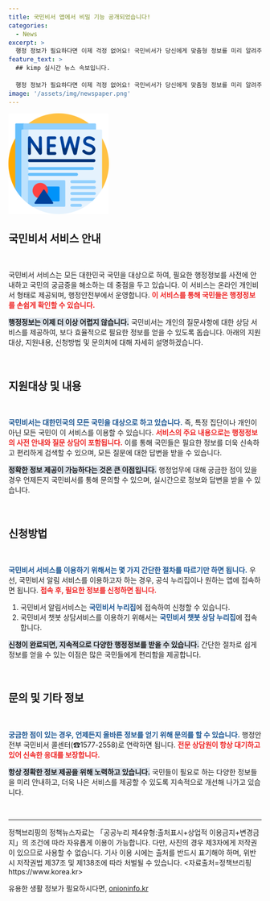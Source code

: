 ```yaml
---
title: 국민비서 앱에서 비밀 기능 공개되었습니다!
categories:
  - News
excerpt: >
  행정 정보가 필요하다면 이제 걱정 없어요! 국민비서가 당신에게 맞춤형 정보를 미리 알려주고 궁금증도 해결해줍니다. 클릭해보세요!
feature_text: >
  ## kimp 실시간 뉴스 속보입니다.

  행정 정보가 필요하다면 이제 걱정 없어요! 국민비서가 당신에게 맞춤형 정보를 미리 알려주고 궁금증도 해결해줍니다. 클릭해보세요!
image: '/assets/img/newspaper.png'
---
```


<p><img src="/assets/img/newspaper.png" alt="kimplant 속보" /></p>

<h2 data-ke-size="size26">국민비서 서비스 안내</h2>

<p data-ke-size="size16">&nbsp;</p>

<p>국민비서 서비스는 모든 대한민국 국민을 대상으로 하여, 필요한 행정정보를 사전에 안내하고 국민의 궁금증을 해소하는 데 중점을 두고 있습니다. 이 서비스는 온라인 개인비서 형태로 제공되며, 행정안전부에서 운영합니다. <b><span style="color: #ee2323;">이 서비스를 통해 국민들은 행정정보를 손쉽게 확인할 수 있습니다.</span></b></p>

<p><b><span style="background-color: #21538527;">행정정보는 이제 더 이상 어렵지 않습니다.</span></b> 국민비서는 개인의 질문사항에 대한 상담 서비스를 제공하여, 보다 효율적으로 필요한 정보를 얻을 수 있도록 돕습니다. 아래의 지원대상, 지원내용, 신청방법 및 문의처에 대해 자세히 설명하겠습니다.</p>

<p data-ke-size="size16">&nbsp;</p>

<h2 data-ke-size="size26">지원대상 및 내용</h2>

<p data-ke-size="size16">&nbsp;</p>

<p><b><span style="color: #1a5490;">국민비서는 대한민국의 모든 국민을 대상으로 하고 있습니다.</span></b> 즉, 특정 집단이나 개인이 아닌 모든 국민이 이 서비스를 이용할 수 있습니다. <b><span style="color: #ee2323;">서비스의 주요 내용으로는 행정정보의 사전 안내와 질문 상담이 포함됩니다.</span></b> 이를 통해 국민들은 필요한 정보를 더욱 신속하고 편리하게 검색할 수 있으며, 모든 질문에 대한 답변을 받을 수 있습니다.</p>

<p><b><span style="background-color: #21538527;">정확한 정보 제공이 가능하다는 것은 큰 이점입니다.</span></b> 행정업무에 대해 궁금한 점이 있을 경우 언제든지 국민비서를 통해 문의할 수 있으며, 실시간으로 정보와 답변을 받을 수 있습니다.</p>

<p data-ke-size="size16">&nbsp;</p>

<h2 data-ke-size="size26">신청방법</h2>

<p data-ke-size="size16">&nbsp;</p>

<p><b><span style="color: #1a5490;">국민비서 서비스를 이용하기 위해서는 몇 가지 간단한 절차를 따르기만 하면 됩니다.</span></b> 우선, 국민비서 알림 서비스를 이용하고자 하는 경우, 공식 누리집이나 원하는 앱에 접속하면 됩니다. <b><span style="color: #ee2323;">접속 후, 필요한 정보를 신청하면 됩니다.</span></b> </p>

<ol>
    <li>국민비서 알림서비스는 <b><span style="color: #1a5490;">국민비서 누리집</span></b>에 접속하여 신청할 수 있습니다.</li>
    <li>국민비서 챗봇 상담서비스를 이용하기 위해서는 <b><span style="color: #1a5490;">국민비서 챗봇 상담 누리집</span></b>에 접속합니다.</li>
</ol>

<p><b><span style="background-color: #21538527;">신청이 완료되면, 지속적으로 다양한 행정정보를 받을 수 있습니다.</span></b> 간단한 절차로 쉽게 정보를 얻을 수 있는 이점은 많은 국민들에게 편리함을 제공합니다.</p>

<p data-ke-size="size16">&nbsp;</p>

<h2 data-ke-size="size26">문의 및 기타 정보</h2>

<p data-ke-size="size16">&nbsp;</p>

<p><b><span style="color: #1a5490;">궁금한 점이 있는 경우, 언제든지 올바른 정보를 얻기 위해 문의를 할 수 있습니다.</span></b> 행정안전부 국민비서 콜센터(☎1577-2558)로 연락하면 됩니다. <b><span style="color: #ee2323;">전문 상담원이 항상 대기하고 있어 신속한 응대를 보장합니다.</span></b> </p>

<p><b><span style="background-color: #21538527;">항상 정확한 정보 제공을 위해 노력하고 있습니다.</span></b> 국민들이 필요로 하는 다양한 정보들을 미리 안내하고, 더욱 나은 서비스를 제공할 수 있도록 지속적으로 개선해 나가고 있습니다.</p>

<p data-ke-size="size16">&nbsp;</p>

<hr />

<p data-ke-size="size16">정책브리핑의 정책뉴스자료는 「공공누리 제4유형:출처표시+상업적 이용금지+변경금지」의 조건에 따라 자유롭게 이용이 가능합니다. 다만, 사진의 경우 제3자에게 저작권이 있으므로 사용할 수 없습니다. 기사 이용 시에는 출처를 반드시 표기해야 하며, 위반 시 저작권법 제37조 및 제138조에 따라 처벌될 수 있습니다. <자료출처=정책브리핑 https://www.korea.kr></p>
유용한 생활 정보가 필요하시다면, <a href="https://onioninfo.kr" rel="dofollow">onioninfo.kr</a>


